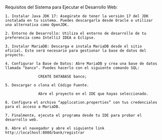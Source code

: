 Requisitos del Sistema para Ejecutar el Desarrollo Web:

    1. Instalar Java JDK 17: Asegúrate de tener la versión 17 del JDK instalada en tu sistema. Puedes descargarla desde Oracle o utilizar una alternativa como OpenJDK.
       
    2. Entorno de Desarrollo: Utiliza el entorno de desarrollo de tu preferencia como IntelliJ IDEA o Eclipse.
       
    3. Instalar MariaDB: Descarga e instala MariaDB desde el sitio oficial. Esto será necesario para gestionar la base de datos del proyecto.
       
    4. Configurar la Base de Datos: Abre MariaDB y crea una base de datos llamada "banco". Puedes hacerlo con el siguiente comando SQL:
       
                   CREATE DATABASE banco;
       
    5. Descargar o clona el Código Fuente.
       
                   Abre el proyecto en el IDE que hayas seleccionado.
       
    6. Configura el archivo “application.properties” con tus credenciales para el acceso a MariaDB.
       
    7. Finalmente, ejecuta el programa desde tu IDE para probar el desarrollo web.
       
    8. Abre el navegador y abre el siguiente link http://localhost:8080/bank/registrar 

    
